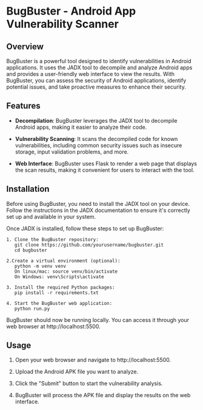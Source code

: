 # BugBuster - Android App Vulnerability Scanner

## Overview

BugBuster is a powerful tool designed to identify vulnerabilities in Android applications. It uses the JADX tool to decompile and analyze Android apps and provides a user-friendly web interface to view the results. With BugBuster, you can assess the security of Android applications, identify potential issues, and take proactive measures to enhance their security.

## Features

- **Decompilation**: BugBuster leverages the JADX tool to decompile Android apps, making it easier to analyze their code.

- **Vulnerability Scanning**: It scans the decompiled code for known vulnerabilities, including common security issues such as insecure storage, input validation problems, and more.

- **Web Interface**: BugBuster uses Flask to render a web page that displays the scan results, making it convenient for users to interact with the tool.

## Installation

Before using BugBuster, you need to install the JADX tool on your device. Follow the instructions in the JADX documentation to ensure it's correctly set up and available in your system.

Once JADX is installed, follow these steps to set up BugBuster:

```shell
1. Clone the BugBuster repository:
   git clone https://github.com/yourusername/bugbuster.git
   cd bugbuster

2.Create a virtual environment (optional):
   python -m venv venv
   On linux/mac: source venv/bin/activate  
   On Windows: venv\Scripts\activate

3. Install the required Python packages:
   pip install -r requirements.txt

4. Start the BugBuster web application:
   python run.py
```
BugBuster should now be running locally. You can access it through your web browser at http://localhost:5500.

## Usage

1) Open your web browser and navigate to http://localhost:5500.

2) Upload the Android APK file you want to analyze.

3) Click the "Submit" button to start the vulnerability analysis.

4) BugBuster will process the APK file and display the results on the web interface.